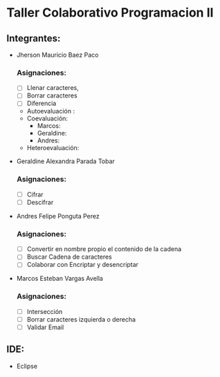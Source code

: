 # Taller Colaborativo Programacion II

## Integrantes:

- Jherson Mauricio Baez Paco
  ### Asignaciones:
  - [ ]  Llenar caracteres,
  - [ ]  Borrar caracteres
  - [ ]  Diferencia
  - Autoevaluación :
  - Coevaluación:
    - Marcos:
    - Geraldine:
    - Andres:   
  - Heteroevaluación:
  
- Geraldine Alexandra Parada Tobar
  ### Asignaciones:
  - [ ]   Cifrar
  - [ ]   Descifrar

- Andres Felipe Ponguta Perez
  ### Asignaciones:
  - [ ]  Convertir en nombre propio el contenido de la cadena
  - [ ]  Buscar Cadena de caracteres
  - [ ]  Colaborar con Encriptar y desencriptar

- Marcos Esteban Vargas Avella
  ### Asignaciones:
  - [ ]   Intersección
  - [ ]   Borrar caracteres izquierda o derecha
  - [ ]   Validar Email

## IDE:
- Eclipse
